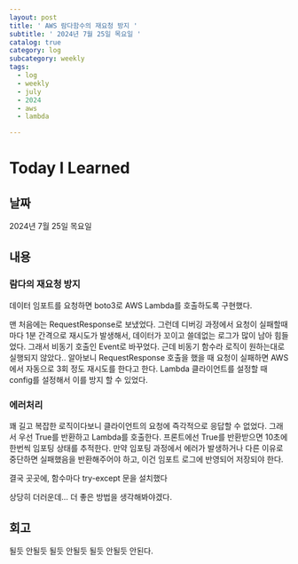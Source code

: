 ```yaml
---
layout: post
title: ' AWS 람다함수의 재요청 방지 '
subtitle: ' 2024년 7월 25일 목요일 '
catalog: true
category: log
subcategory: weekly
tags:
  - log
  - weekly
  - july
  - 2024
  - aws
  - lambda

---
```

    
# Today I Learned

## 날짜

2024년 7월 25일 목요일

## 내용

### 람다의 재요청 방지

  데이터 임포트를 요청하면 boto3로 AWS Lambda를 호출하도록 구현했다.


  맨 처음에는 RequestResponse로 보냈었다. 그런데 디버깅 과정에서 요청이 실패할때마다 1분 간격으로 재시도가 발생해서, 데이터가 꼬이고 쓸데없는 로그가 많이 남아 힘들었다. 그래서 비동기 호출인 Event로 바꾸었다. 근데 비동기 함수라 로직이 원하는대로 실행되지 않았다.. 알아보니 RequestResponse 호출을 했을 때 요청이 실패하면 AWS에서 자동으로 3회 정도 재시도를 한다고 한다. Lambda 클라이언트를 설정할 때 config를 설정해서 이를 방지 할 수 있었다.


### 에러처리

  꽤 길고 복잡한 로직이다보니 클라이언트의 요청에 즉각적으로 응답할 수 없었다. 그래서 우선 True를 반환하고 Lambda를 호출한다. 프론트에선 True를 반환받으면 10초에 한번씩 임포팅 상태를 추적한다. 만약 임포팅 과정에서 에러가 발생하거나 다른 이유로 중단하면 실패했음을 반환해주어야 하고, 이건 임포트 로그에 반영되어 저장되야 한다.

  결국 곳곳에, 함수마다 try-except 문을 설치했다

상당히 더러운데… 더 좋은 방법을 생각해봐야겠다.

## 회고

될듯 안될듯 될듯 안될듯 될듯 안될듯 안된다.